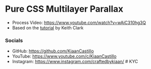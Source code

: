 # Pure CSS Multilayer Parallax
- Process Video: https://www.youtube.com/watch?v=wAiC310hg3Q
- Based on the [tutorial](https://keithclark.co.uk/articles/pure-css-parallax-websites/) by Keith Clark

### Socials

- GitHub: https://github.com/KiaanCastillo
- YouTube: https://www.youtube.com/c/KiaanCastillo
- Instagram: https://www.instagram.com/craftedbykiaan/
#   K Y C  
 